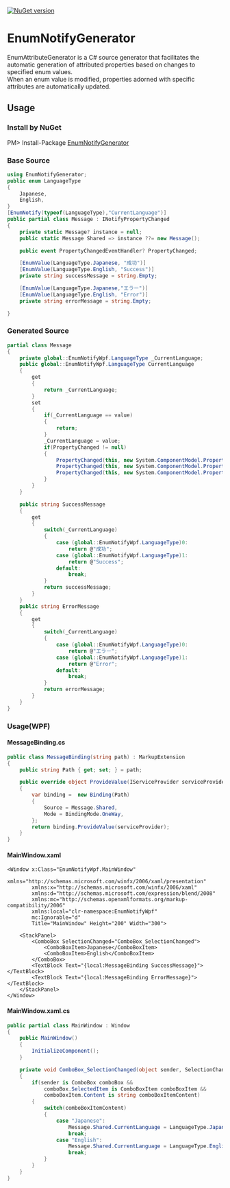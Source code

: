 [![NuGet version](https://badge.fury.io/nu/EnumNotifyGenerator.svg)](https://badge.fury.io/nu/EnumNotifyGenerator)

# EnumNotifyGenerator
EnumAttributeGenerator is a C# source generator that facilitates the automatic generation of attributed properties based on changes to specified enum values.   
When an enum value is modified, properties adorned with specific attributes are automatically updated.

## Usage

### Install by NuGet
PM> Install-Package [EnumNotifyGenerator](https://www.nuget.org/packages/EnumNotifyGenerator)

### Base Source
```csharp
using EnumNotifyGenerator;
public enum LanguageType
{
	Japanese,
	English,
}
[EnumNotify(typeof(LanguageType),"CurrentLanguage")]
public partial class Message : INotifyPropertyChanged
{
	private static Message? instance = null;
	public static Message Shared => instance ??= new Message();

	public event PropertyChangedEventHandler? PropertyChanged;

	[EnumValue(LanguageType.Japanese, "成功")]
	[EnumValue(LanguageType.English, "Success")]
	private string successMessage = string.Empty;

	[EnumValue(LanguageType.Japanese,"エラー")]
	[EnumValue(LanguageType.English, "Error")]
	private string errorMessage = string.Empty;

}

```

### Generated Source

```csharp
partial class Message
{
	private global::EnumNotifyWpf.LanguageType _CurrentLanguage;
	public global::EnumNotifyWpf.LanguageType CurrentLanguage
	{
		get
		{
			return _CurrentLanguage;
		}
		set
		{
			if(_CurrentLanguage == value)
			{
				return;
			}
			_CurrentLanguage = value;
			if(PropertyChanged != null)
			{
				PropertyChanged(this, new System.ComponentModel.PropertyChangedEventArgs("CurrentLanguage"));
				PropertyChanged(this, new System.ComponentModel.PropertyChangedEventArgs("SuccessMessage"));
				PropertyChanged(this, new System.ComponentModel.PropertyChangedEventArgs("ErrorMessage"));
			}
		}
	}

	public string SuccessMessage
	{
		get
		{
			switch(_CurrentLanguage)
			{
				case (global::EnumNotifyWpf.LanguageType)0:
					return @"成功";
				case (global::EnumNotifyWpf.LanguageType)1:
					return @"Success";
				default:
					break;
			}
			return successMessage;
		}
	}
	public string ErrorMessage
	{
		get
		{
			switch(_CurrentLanguage)
			{
				case (global::EnumNotifyWpf.LanguageType)0:
					return @"エラー";
				case (global::EnumNotifyWpf.LanguageType)1:
					return @"Error";
				default:
					break;
			}
			return errorMessage;
		}
	}
}
```
### Usage(WPF)
#### MessageBinding.cs
```csharp
public class MessageBinding(string path) : MarkupExtension
{
	public string Path { get; set; } = path;

	public override object ProvideValue(IServiceProvider serviceProvider)
	{
		var binding =  new Binding(Path)
		{
			Source = Message.Shared,
			Mode = BindingMode.OneWay,
		};
		return binding.ProvideValue(serviceProvider);
	}
}
```

#### MainWindow.xaml
```xaml
<Window x:Class="EnumNotifyWpf.MainWindow"
        xmlns="http://schemas.microsoft.com/winfx/2006/xaml/presentation"
        xmlns:x="http://schemas.microsoft.com/winfx/2006/xaml"
        xmlns:d="http://schemas.microsoft.com/expression/blend/2008"
        xmlns:mc="http://schemas.openxmlformats.org/markup-compatibility/2006"
        xmlns:local="clr-namespace:EnumNotifyWpf"
        mc:Ignorable="d"
        Title="MainWindow" Height="200" Width="300">

    <StackPanel>
        <ComboBox SelectionChanged="ComboBox_SelectionChanged">
            <ComboBoxItem>Japanese</ComboBoxItem>
            <ComboBoxItem>English</ComboBoxItem>
        </ComboBox>
        <TextBlock Text="{local:MessageBinding SuccessMessage}"></TextBlock>
        <TextBlock Text="{local:MessageBinding ErrorMessage}"></TextBlock>
    </StackPanel>
</Window>
```

#### MainWindow.xaml.cs
```csharp
public partial class MainWindow : Window
{
	public MainWindow()
	{
		InitializeComponent();
	}

	private void ComboBox_SelectionChanged(object sender, SelectionChangedEventArgs e)
	{
		if(sender is ComboBox comboBox && 
			comboBox.SelectedItem is ComboBoxItem comboBoxItem &&
			comboBoxItem.Content is string comboBoxItemContent)
		{
			switch(comboBoxItemContent)
			{
				case "Japanese":
					Message.Shared.CurrentLanguage = LanguageType.Japanese;
					break;
				case "English":
					Message.Shared.CurrentLanguage = LanguageType.English;
					break;
			}
		}
	}
}
```


